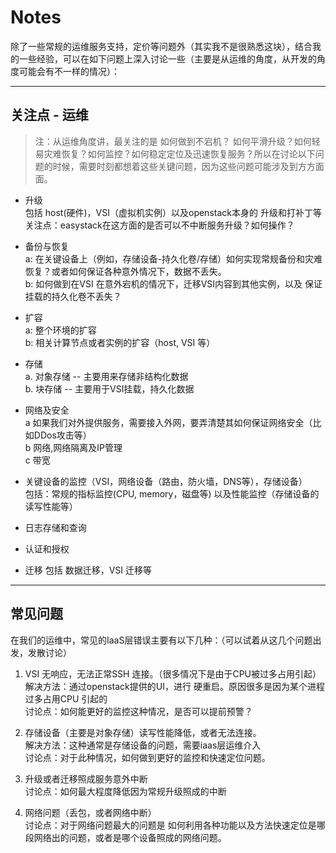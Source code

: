 # Notes

除了一些常规的运维服务支持，定价等问题外（其实我不是很熟悉这块），结合我的一些经验，可以在如下问题上深入讨论一些（主要是从运维的角度，从开发的角度可能会有不一样的情况）：

---

## 关注点 - 运维

> 注：从运维角度讲，最关注的是 如何做到不宕机？ 如何平滑升级？如何轻易灾难恢复？如何监控？如何稳定定位及迅速恢复服务？所以在讨论以下问题的时候，需要时刻都想着这些关键问题，因为这些问题可能涉及到方方面面。

- 升级  
包括 host(硬件)，VSI（虚拟机实例）以及openstack本身的 升级和打补丁等
关注点：easystack在这方面的是否可以不中断服务升级？如何操作？

- 备份与恢复    
a: 在关键设备上（例如，存储设备-持久化卷/存储）如何实现常规备份和灾难恢复？或者如何保证各种意外情况下，数据不丢失。  
b: 如何做到在VSI 在意外宕机的情况下，迁移VSI内容到其他实例，以及 保证挂载的持久化卷不丢失？

- 扩容  
a: 整个环境的扩容  
b: 相关计算节点或者实例的扩容（host, VSI 等）

- 存储  
a. 对象存储  -- 主要用来存储非结构化数据  
b. 块存储 -- 主要用于VSI挂载，持久化数据

- 网络及安全   
a 如果我们对外提供服务，需要接入外网，要弄清楚其如何保证网络安全（比如DDos攻击等）  
b 网络,网络隔离及IP管理  
c 带宽  

- 关键设备的监控（VSI，网络设备（路由，防火墙，DNS等），存储设备）  
包括：常规的指标监控(CPU, memory，磁盘等) 以及性能监控（存储设备的读写性能等）

- 日志存储和查询

- 认证和授权

- 迁移
包括 数据迁移，VSI 迁移等

---

## 常见问题

在我们的运维中，常见的IaaS层错误主要有以下几种：（可以试着从这几个问题出发，发散讨论）

1. VSI 无响应，无法正常SSH 连接。（很多情况下是由于CPU被过多占用引起）  
解决方法：通过openstack提供的UI，进行 硬重启。原因很多是因为某个进程过多占用CPU 引起的  
讨论点：如何能更好的监控这种情况，是否可以提前预警？

2. 存储设备（主要是对象存储）读写性能降低，或者无法连接。  
解决方法：这种通常是存储设备的问题，需要iaas层运维介入  
讨论点：对于此种情况，如何做到更好的监控和快速定位问题。

3. 升级或者迁移照成服务意外中断  
讨论点：如何最大程度降低因为常规升级照成的中断

4. 网络问题（丢包，或者网络中断）  
讨论点：对于网络问题最大的问题是 如何利用各种功能以及方法快速定位是哪段网络出的问题，或者是哪个设备照成的网络问题。



